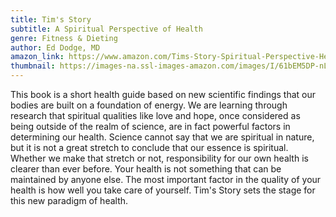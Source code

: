 ```yaml
---
title: Tim's Story
subtitle: A Spiritual Perspective of Health
genre: Fitness & Dieting
author: Ed Dodge, MD
amazon_link: https://www.amazon.com/Tims-Story-Spiritual-Perspective-Health/dp/1648954944/ref=tmm_pap_swatch_0?_encoding=UTF8&qid=1642686794&sr=8-1
thumbnail: https://images-na.ssl-images-amazon.com/images/I/61bEM5DP-nL.jpg
---
```

This book is a short health guide based on new scientific findings that our bodies are built on a foundation of energy. We are learning through research that spiritual qualities like love and hope, once considered as being outside of the realm of science, are in fact powerful factors in determining our health. Science cannot say that we are spiritual in nature, but it is not a great stretch to conclude that our essence is spiritual. Whether we make that stretch or not, responsibility for our own health is clearer than ever before. Your health is not something that can be maintained by anyone else. The most important factor in the quality of your health is how well you take care of yourself. Tim's Story sets the stage for this new paradigm of health.